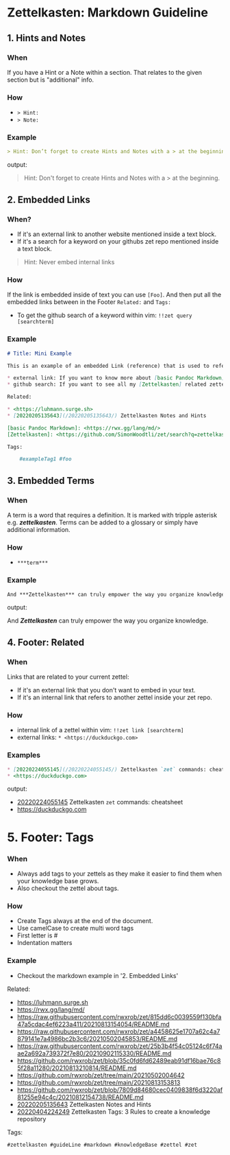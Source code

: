 # Zettelkasten: Markdown Guideline

## 1. Hints and Notes

### When

If you have a Hint or a Note within a section. That relates to the given 
section but is "additional" info.

### How

* `> Hint:` 
* `> Note:`

### Example

```markdown
> Hint: Don’t forget to create Hints and Notes with a > at the beginning.
```

output:

> Hint: Don't forget to create Hints and Notes with a > at the beginning.

## 2. Embedded Links

### When?

* If it's an external link to another website mentioned inside a text block.
* If it's a search for a keyword on your githubs zet repo mentioned inside a 
text block.

> Hint: Never embed internal links

### How

If the link is embedded inside of text you can use `[Foo]`. And then put 
all the embedded links between in the Footer `Related:` and `Tags:`

* To get the github search of a keyword within vim: `!!zet query [searchterm]`

### Example

```markdown
# Title: Mini Example

This is an example of an embedded Link (reference) that is used to refer to a website or a search on your zets github repo.

* external link: If you want to know more about [basic Pandoc Markdown]
* github search: If you want to see all my [Zettelkasten] related zettels.

Related:

* <https://luhmann.surge.sh>
* [20220205135643](/20220205135643/) Zettelkasten Notes and Hints

[basic Pandoc Markdown]: <https://rwx.gg/lang/md/>
[Zettelkasten]: <https://github.com/SimonWoodtli/zet/search?q=zettelkasten>

Tags:

    #exampleTag1 #foo
```

## 3. Embedded Terms

### When

A term is a word that requires a definition. It is marked with tripple 
asterisk e.g. ***zettelkasten***. Terms can be added to a glossary or simply 
have additional information.

### How

* `***term***`

### Example

```markdown
And ***Zettelkasten*** can truly empower the way you organize knowledge.
```

output:

And ***Zettelkasten*** can truly empower the way you organize knowledge.

## 4. Footer: Related 

### When

Links that are related to your current zettel:

* If it's an external link that you don't want to embed in your text.
* If it's an internal link that refers to another zettel inside your zet repo.

### How

* internal link of a zettel within vim: `!!zet link [searchterm]`
* external links: `* <https://duckduckgo.com>`

### Examples

```markdown
* [20220224055145](/20220224055145/) Zettelkasten `zet` commands: cheatsheet
* <https://duckduckgo.com>
```

output:

* [20220224055145](/20220224055145/) Zettelkasten `zet` commands: cheatsheet
* <https://duckduckgo.com>

# 5. Footer: Tags

### When

* Always add tags to your zettels as they make it easier to find them when your knowledge base grows.
* Also checkout the zettel about tags.

### How

* Create Tags always at the end of the document.
* Use camelCase to create multi word tags
* First letter is #
* Indentation matters

### Example

* Checkout the markdown example in '2. Embedded Links'

Related:

* <https://luhmann.surge.sh>
* <https://rwx.gg/lang/md/>
* <https://raw.githubusercontent.com/rwxrob/zet/815dd6c0039559f130bfa47a5cdac4ef6223a411/20210813154054/README.md>
* <https://raw.githubusercontent.com/rwxrob/zet/a4458625e1707a62c4a7879141e7a4986bc2b3c6/20210502045853/README.md>
* <https://raw.githubusercontent.com/rwxrob/zet/25b3b4f54c05124c6f74aae2a692a739372f7e80/20210902115330/README.md>
* <https://github.com/rwxrob/zet/blob/35c0fd6fd62489eab91df16bae76c85f28a11280/20210813210814/README.md>
* <https://github.com/rwxrob/zet/tree/main/20210502004642>
* <https://github.com/rwxrob/zet/tree/main/20210813153813>
* <https://github.com/rwxrob/zet/blob/7809d84680cec0409838f6d3220af81255e94c4c/20210812154738/README.md>
* [20220205135643](/20220205135643/) Zettelkasten Notes and Hints
* [20220404224249](/20220404224249/) Zettelkasten Tags: 3 Rules to create a knowledge repository

Tags:

    #zettelkasten #guideLine #markdown #knowledgeBase #zettel #zet
